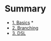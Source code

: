 # Summary

* [1. Basics](basics/README.md)
  * 
* [2. Branching](branching/README.md)
* [3. DSL](dsl/README.md)